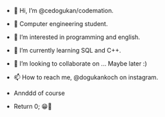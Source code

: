 - 👋 Hi, I’m @cedogukan/codemation.
- 🏫 Computer engineering student.
- 👀 I’m interested in programming and english.
- 🌱 I’m currently learning SQL and C++.
- 💞️ I’m looking to collaborate on ... Maybe later :)
- 📫 How to reach me, @dogukankoch on instagram.

- Annddd of course 
- Return 0; 😁💯
